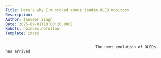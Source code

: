 ```yaml
---
Title: Here's why I'm stoked about tandem OLED monitors
Description: 
Author: Tanveer Singh
Date: 2025-09-01T19:00:20.000Z
Robots: noindex,nofollow
Template: index
---
```


                                            The next evolution of OLEDs has arrived
                                        